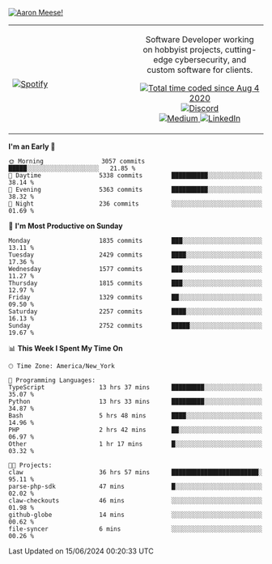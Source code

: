 [![Aaron Meese!](https://user-images.githubusercontent.com/17814535/88975338-a2aabf00-d27f-11ea-963f-8a19608716b4.png)](https://github.com/ajmeese7/readme-ascii "README ASCII")

<!-- Modified from project here: https://github.com/novatorem/novatorem -->
<table width="100%">
  <tr>
  <td width="50%">

&nbsp; <br> [![Spotify](https://ajmeese7.vercel.app/api/spotify)](https://open.spotify.com/user/ajmeese)

  </td>
  <td width="50%">
    <p align="center">
    Software Developer working on hobbyist projects, cutting-edge cybersecurity, and custom software for clients.
    </p>
    <p align="center">
      <a href="https://wakatime.com/@f726891d-3b02-46cd-9b60-e8c59f9e2b14">
        <img src="https://wakatime.com/badge/user/f726891d-3b02-46cd-9b60-e8c59f9e2b14.svg" alt="Total time coded since Aug 4 2020" title="WakaTime" />
      </a>
      <a href="http://link.aaronmeese.com/discord">
        <img src="https://img.shields.io/badge/discord-ajmeese7%234835-369?style=flat-square&logo=discord&logoColor=white&color=purple" alt="Discord" title="Discord">
      </a>
      <br />
      <a href="https://link.aaronmeese.com/medium">
        <img src="https://img.shields.io/badge/medium-ajmeese7-1DB954?style=flat-square&logo=medium&logoColor=white" alt="Medium" title="Medium">
      </a>
      <a href="https://link.aaronmeese.com/linkedin">
        <img src="https://img.shields.io/badge/linkedIn-aaronmeese-1DB954?style=flat-square&logo=linkedin&logoColor=white&color=blue" alt="LinkedIn" title="LinkedIn">
      </a>
    </p>
  </td>

</table>

[//]: <> (The `&nbsp;` is to have Aphelion take up more space)

<!--START_SECTION:waka-->
**I'm an Early 🐤** 

```text
🌞 Morning                3057 commits        █████░░░░░░░░░░░░░░░░░░░░   21.85 % 
🌆 Daytime                5338 commits        ██████████░░░░░░░░░░░░░░░   38.14 % 
🌃 Evening                5363 commits        ██████████░░░░░░░░░░░░░░░   38.32 % 
🌙 Night                  236 commits         ░░░░░░░░░░░░░░░░░░░░░░░░░   01.69 % 
```
📅 **I'm Most Productive on Sunday** 

```text
Monday                   1835 commits        ███░░░░░░░░░░░░░░░░░░░░░░   13.11 % 
Tuesday                  2429 commits        ████░░░░░░░░░░░░░░░░░░░░░   17.36 % 
Wednesday                1577 commits        ███░░░░░░░░░░░░░░░░░░░░░░   11.27 % 
Thursday                 1815 commits        ███░░░░░░░░░░░░░░░░░░░░░░   12.97 % 
Friday                   1329 commits        ██░░░░░░░░░░░░░░░░░░░░░░░   09.50 % 
Saturday                 2257 commits        ████░░░░░░░░░░░░░░░░░░░░░   16.13 % 
Sunday                   2752 commits        █████░░░░░░░░░░░░░░░░░░░░   19.67 % 
```


📊 **This Week I Spent My Time On** 

```text
🕑︎ Time Zone: America/New_York

💬 Programming Languages: 
TypeScript               13 hrs 37 mins      █████████░░░░░░░░░░░░░░░░   35.07 % 
Python                   13 hrs 33 mins      █████████░░░░░░░░░░░░░░░░   34.87 % 
Bash                     5 hrs 48 mins       ████░░░░░░░░░░░░░░░░░░░░░   14.96 % 
PHP                      2 hrs 42 mins       ██░░░░░░░░░░░░░░░░░░░░░░░   06.97 % 
Other                    1 hr 17 mins        █░░░░░░░░░░░░░░░░░░░░░░░░   03.32 % 

🐱‍💻 Projects: 
claw                     36 hrs 57 mins      ████████████████████████░   95.11 % 
parse-php-sdk            47 mins             █░░░░░░░░░░░░░░░░░░░░░░░░   02.02 % 
claw-checkouts           46 mins             ░░░░░░░░░░░░░░░░░░░░░░░░░   01.98 % 
github-globe             14 mins             ░░░░░░░░░░░░░░░░░░░░░░░░░   00.62 % 
file-syncer              6 mins              ░░░░░░░░░░░░░░░░░░░░░░░░░   00.26 % 
```


 Last Updated on 15/06/2024 00:20:33 UTC
<!--END_SECTION:waka-->
